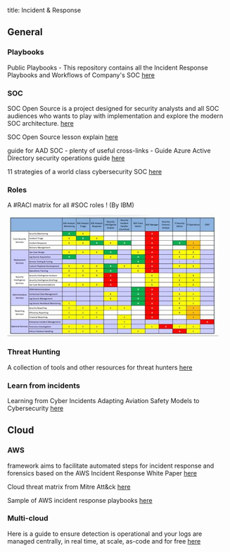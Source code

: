 title: Incident & Response

## General

### Playbooks

Public Playbooks - This repository contains all the Incident Response Playbooks and Workflows of Company's SOC [here](https://gitlab.com/syntax-ir/playbooks)

### SOC

SOC Open Source is a project designed for security analysts and all SOC audiences who wants to play with implementation and explore the modern SOC architecture. [here](https://github.com/archanchoudhury/SOC-OpenSource)

SOC Open Source lesson explain [here](https://www.youtube.com/watch?v=t6PqjLIVgdA)

guide for AAD SOC - plenty of useful cross-links - Guide Azure Active Directory security operations guide [here](https://docs.microsoft.com/en-us/azure/active-directory/fundamentals/security-operations-introduction)

11 strategies of a world class cybersecurity SOC [here](https://www.mitre.org/publications/technical-papers/11-strategies-world-class-cybersecurity-operations-center)

### Roles

A #RACI matrix for all #SOC roles ! (By IBM)

![soc_roles](assets/soc-raci-2.jpeg)

### Threat Hunting

A collection of tools and other resources for threat hunters [here](https://github.com/A3sal0n/CyberThreatHunting)

### Learn from incidents

Learning from Cyber Incidents Adapting Aviation Safety Models to Cybersecurity [here](https://www.belfercenter.org/publication/learning-cyber-incidents-adapting-aviation-safety-models-cybersecurity)

## Cloud

### AWS

framework aims to facilitate automated steps for incident response and forensics based on the AWS Incident Response White Paper [here](https://github.com/awslabs/aws-automated-incident-response-and-forensics)

Cloud threat matrix from Mitre Att&ck [here](https://attack.mitre.org/matrices/enterprise/cloud/)

Sample of AWS incident response playbooks [here](https://github.com/aws-samples/aws-incident-response-playbooks)

### Multi-cloud

Here is a guide to ensure detection is operational and your logs are managed centrally, in real time, at scale, as-code and for free [here](https://m365internals.com/2021/07/05/why-are-windows-defender-av-logs-so-important-and-how-to-monitor-them-with-azure-sentinel/)

